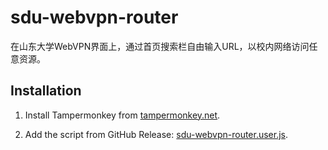 # sdu-webvpn-router

在山东大学WebVPN界面上，通过首页搜索栏自由输入URL，以校内网络访问任意资源。

## Installation

1. Install Tampermonkey from [tampermonkey.net](https://www.tampermonkey.net/).

2. Add the script from GitHub Release:
   [sdu-webvpn-router.user.js](https://github.com/yyhhenry/sdu-webvpn-router/releases/latest/download/sdu-webvpn-router.user.js).
